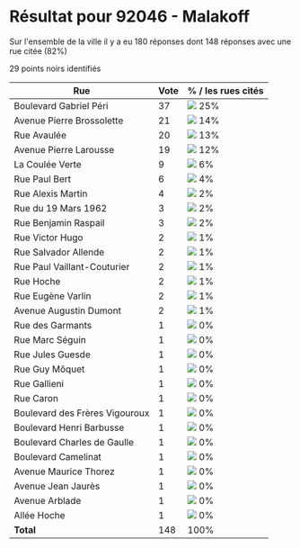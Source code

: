 # Résultat pour 92046 - Malakoff

Sur l'ensemble de la ville il y a eu 180 réponses dont 148 réponses avec une rue citée (82%)

29 points noirs identifiés

| Rue | Vote | % / les rues cités|
|-----|------|-------------------|
| Boulevard Gabriel Péri | 37 | <img src="../../img/bar_25.gif" />&nbsp;25%|
| Avenue Pierre Brossolette | 21 | <img src="../../img/bar_14.gif" />&nbsp;14%|
| Rue Avaulée | 20 | <img src="../../img/bar_13.gif" />&nbsp;13%|
| Avenue Pierre Larousse | 19 | <img src="../../img/bar_12.gif" />&nbsp;12%|
| La Coulée Verte | 9 | <img src="../../img/bar_6.gif" />&nbsp;6%|
| Rue Paul Bert | 6 | <img src="../../img/bar_4.gif" />&nbsp;4%|
| Rue Alexis Martin | 4 | <img src="../../img/bar_2.gif" />&nbsp;2%|
| Rue du 19 Mars 1962 | 3 | <img src="../../img/bar_2.gif" />&nbsp;2%|
| Rue Benjamin Raspail | 3 | <img src="../../img/bar_2.gif" />&nbsp;2%|
| Rue Victor Hugo | 2 | <img src="../../img/bar_1.gif" />&nbsp;1%|
| Rue Salvador Allende | 2 | <img src="../../img/bar_1.gif" />&nbsp;1%|
| Rue Paul Vaillant-Couturier | 2 | <img src="../../img/bar_1.gif" />&nbsp;1%|
| Rue Hoche | 2 | <img src="../../img/bar_1.gif" />&nbsp;1%|
| Rue Eugène Varlin | 2 | <img src="../../img/bar_1.gif" />&nbsp;1%|
| Avenue Augustin Dumont | 2 | <img src="../../img/bar_1.gif" />&nbsp;1%|
| Rue des Garmants | 1 | <img src="../../img/bar_0.gif" />&nbsp;0%|
| Rue Marc Séguin | 1 | <img src="../../img/bar_0.gif" />&nbsp;0%|
| Rue Jules Guesde | 1 | <img src="../../img/bar_0.gif" />&nbsp;0%|
| Rue Guy Môquet | 1 | <img src="../../img/bar_0.gif" />&nbsp;0%|
| Rue Gallieni | 1 | <img src="../../img/bar_0.gif" />&nbsp;0%|
| Rue Caron | 1 | <img src="../../img/bar_0.gif" />&nbsp;0%|
| Boulevard des Frères Vigouroux | 1 | <img src="../../img/bar_0.gif" />&nbsp;0%|
| Boulevard Henri Barbusse | 1 | <img src="../../img/bar_0.gif" />&nbsp;0%|
| Boulevard Charles de Gaulle | 1 | <img src="../../img/bar_0.gif" />&nbsp;0%|
| Boulevard Camelinat | 1 | <img src="../../img/bar_0.gif" />&nbsp;0%|
| Avenue Maurice Thorez | 1 | <img src="../../img/bar_0.gif" />&nbsp;0%|
| Avenue Jean Jaurès | 1 | <img src="../../img/bar_0.gif" />&nbsp;0%|
| Avenue Arblade | 1 | <img src="../../img/bar_0.gif" />&nbsp;0%|
| Allée Hoche | 1 | <img src="../../img/bar_0.gif" />&nbsp;0%|
| **Total** | 148 | 100%|
